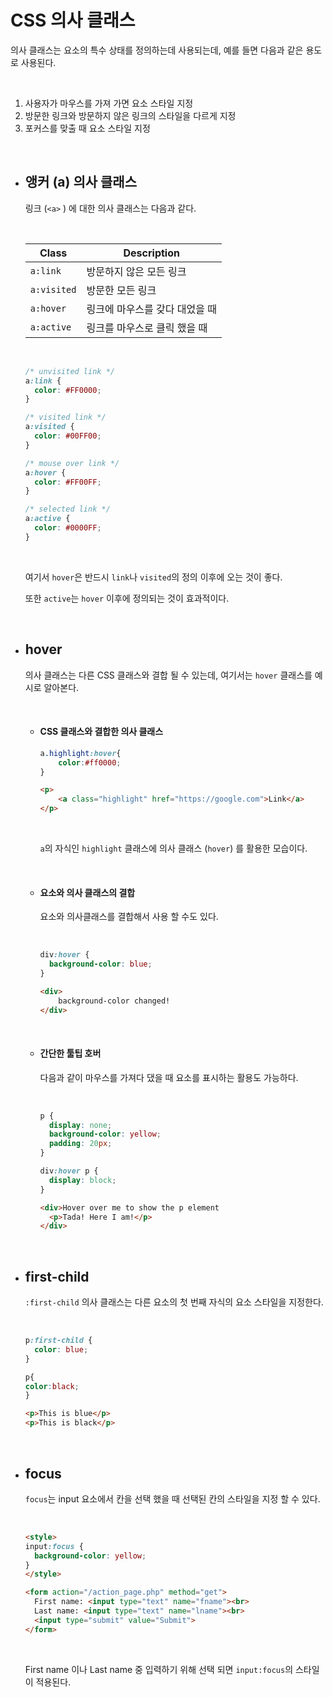 # CSS 의사 클래스

의사 클래스는 요소의 특수 상태를 정의하는데 사용되는데, 예를 들면 다음과 같은 용도로 사용된다.

<br>

1. 사용자가 마우스를 가져 가면 요소 스타일 지정
2. 방문한 링크와 방문하지 않은 링크의 스타일을 다르게 지정
3. 포커스를 맞출 때 요소 스타일 지정

<br>

- ## 앵커 (a) 의사 클래스

  링크 (`<a>` ) 에 대한 의사 클래스는 다음과 같다.

  <br>

  | Class       | Description                    |
  | ----------- | ------------------------------ |
  | `a:link`    | 방문하지 않은 모든 링크        |
  | `a:visited` | 방문한 모든 링크               |
  | `a:hover`   | 링크에 마우스를 갖다 대었을 때 |
  | `a:active`  | 링크를 마우스로 클릭 했을 때   |

   <br>

  ~~~css
  /* unvisited link */
  a:link {
    color: #FF0000;
  }
  
  /* visited link */
  a:visited {
    color: #00FF00;
  }
  
  /* mouse over link */
  a:hover {
    color: #FF00FF;
  }
  
  /* selected link */
  a:active {
    color: #0000FF;
  }
  ~~~

  <br>

  여기서 `hover`은 반드시 `link`나 `visited`의 정의 이후에 오는 것이 좋다.

  또한 `active`는 `hover` 이후에 정의되는 것이 효과적이다.

  <br>

- ## hover

  의사 클래스는 다른 CSS 클래스와 결합 될 수 있는데, 여기서는 `hover` 클래스를 예시로 알아본다.

  <br>

  - #### CSS 클래스와 결합한 의사 클래스

    ~~~css
    a.highlight:hover{
        color:#ff0000;
    }
    ~~~

    ~~~html
    <p>
        <a class="highlight" href="https://google.com">Link</a>
    </p>
    ~~~

    <br>

    `a`의 자식인 `highlight` 클래스에 의사 클래스 (`hover`) 를 활용한 모습이다.

    <br>

  - #### 요소와 의사 클래스의 결합

    요소와 의사클래스를 결합해서 사용 할 수도 있다.

    <br>

    ~~~css
    div:hover {
      background-color: blue;
    }
    ~~~

    ~~~html
    <div>
        background-color changed!
    </div>
    ~~~

    <br>

  - #### 간단한 툴팁 호버

    다음과 같이 마우스를 가져다 댔을 때 요소를 표시하는 활용도 가능하다.

    <br>

    ~~~css
    p {
      display: none;
      background-color: yellow;
      padding: 20px;
    }
    
    div:hover p {
      display: block;
    }
    ~~~

    ~~~html
    <div>Hover over me to show the p element
      <p>Tada! Here I am!</p>
    </div>
    ~~~

    <br>

- ## first-child

  `:first-child` 의사 클래스는 다른 요소의 첫 번째 자식의 요소 스타일을 지정한다.

  <br>

  ~~~css
  p:first-child {
    color: blue;
  }
  
  p{
  color:black;
  }
  ~~~

  ~~~html
  <p>This is blue</p>
  <p>This is black</p>
  ~~~

  <br>

- ## focus

  `focus`는 input  요소에서 칸을 선택 했을 때 선택된 칸의 스타일을 지정 할 수 있다.

  <br>

  ~~~html
  <style>
  input:focus {
    background-color: yellow;
  }
  </style>
  ~~~

  ~~~html
  <form action="/action_page.php" method="get">
    First name: <input type="text" name="fname"><br>
    Last name: <input type="text" name="lname"><br>
    <input type="submit" value="Submit">
  </form>
  ~~~

  <br>

  First name 이나 Last name 중 입력하기 위해 선택 되면 `input:focus`의 스타일이 적용된다.

  <br>

  
